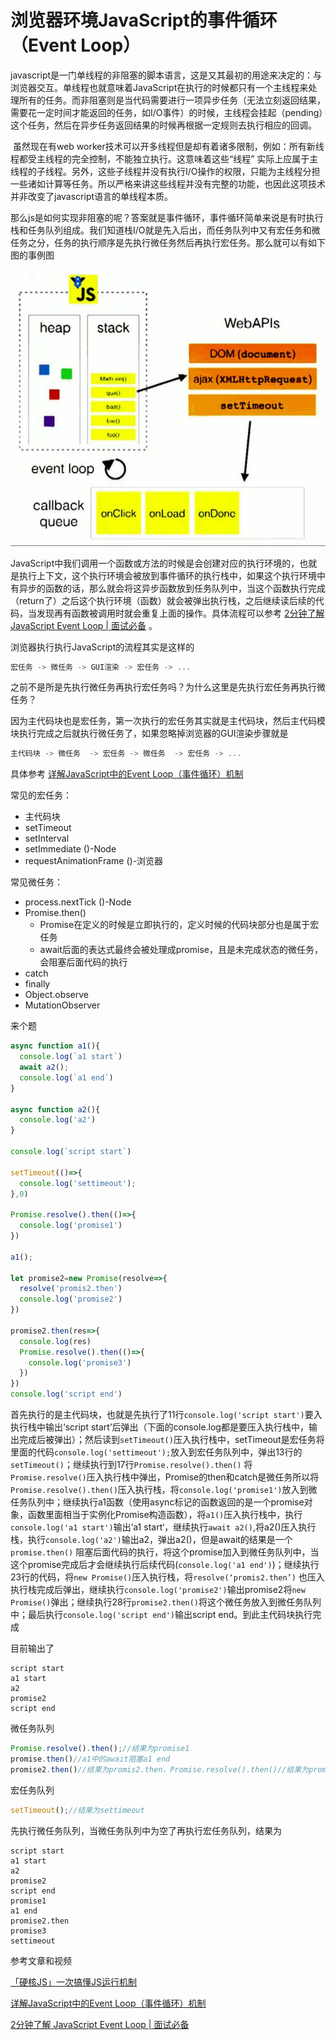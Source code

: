 # 浏览器环境JavaScript的事件循环（Event Loop）

​		javascript是一门单线程的非阻塞的脚本语言，这是又其最初的用途来决定的：与浏览器交互。单线程也就意味着JavaScript在执行的时候都只有一个主线程来处理所有的任务。而非阻塞则是当代码需要进行一项异步任务（无法立刻返回结果，需要花一定时间才能返回的任务，如I/O事件）的时候，主线程会挂起（pending）这个任务，然后在异步任务返回结果的时候再根据一定规则去执行相应的回调。

​		虽然现在有web worker技术可以开多线程但是却有着诸多限制，例如：所有新线程都受主线程的完全控制，不能独立执行。这意味着这些“线程” 实际上应属于主线程的子线程。另外，这些子线程并没有执行I/O操作的权限，只能为主线程分担一些诸如计算等任务。所以严格来讲这些线程并没有完整的功能，也因此这项技术并非改变了javascript语言的单线程本质。

​		那么js是如何实现非阻塞的呢？答案就是事件循环，事件循环简单来说是有时执行栈和任务队列组成。我们知道栈I/O就是先入后出，而任务队列中又有宏任务和微任务之分，任务的执行顺序是先执行微任务然后再执行宏任务。那么就可以有如下图的事例图

![1588876631182](事件循环/1588876631182.png)

​		JavaScript中我们调用一个函数或方法的时候是会创建对应的执行环境的，也就是执行上下文，这个执行环境会被放到事件循环的执行栈中，如果这个执行环境中有异步的函数的话，那么就会将这异步函数放到任务队列中，当这个函数执行完成（return了）之后这个执行环境（函数）就会被弹出执行栈，之后继续读后续的代码，当发现再有函数被调用时就会重复上面的操作。具体流程可以参考 [2分钟了解 JavaScript Event Loop | 面试必备](https://www.bilibili.com/video/BV1kf4y1U7Ln) 。

浏览器执行执行JavaScript的流程其实是这样的

```javascript
宏任务 -> 微任务 -> GUI渲染 -> 宏任务 -> ...
```

之前不是所是先执行微任务再执行宏任务吗？为什么这里是先执行宏任务再执行微任务？

因为主代码块也是宏任务，第一次执行的宏任务其实就是主代码块，然后主代码模块执行完成之后就执行微任务了，如果忽略掉浏览器的GUI渲染步骤就是

```javascript
主代码块 -> 微任务  -> 宏任务 -> 微任务  -> 宏任务 -> ...
```

具体参考 [详解JavaScript中的Event Loop（事件循环）机制](https://www.cnblogs.com/cangqinglang/p/8967268.html) 

常见的宏任务：

- 主代码块
- setTimeout
- setInterval
- setImmediate ()-Node
- requestAnimationFrame ()-浏览器

常见微任务：

- process.nextTick ()-Node
- Promise.then()
  - Promise在定义的时候是立即执行的，定义时候的代码块部分也是属于宏任务
  - await后面的表达式最终会被处理成promise，且是未完成状态的微任务，会阻塞后面代码的执行
- catch
- finally
- Object.observe
- MutationObserver

来个题

```javascript
async function a1(){
  console.log(`a1 start`)
  await a2();
  console.log(`a1 end`)
}

async function a2(){
  console.log('a2')
}

console.log(`script start`)

setTimeout(()=>{
  console.log('settimeout');
},0)

Promise.resolve().then(()=>{
  console.log('promise1')
})

a1();

let promise2=new Promise(resolve=>{
  resolve('promis2.then')
  console.log('promise2')
})

promise2.then(res=>{
  console.log(res)
  Promise.resolve().then(()=>{
    console.log('promise3')
  })
})
console.log('script end')
```

​		首先执行的是主代码块，也就是先执行了11行`console.log('script start')`要入执行栈中输出‘script start’后弹出（下面的console.log都是要压入执行栈中，输出完成后被弹出）；然后读到`setTimeout()`压入执行栈中，setTimeout是宏任务将里面的代码`console.log('settimeout');`放入到宏任务队列中，弹出13行的`setTimeout()`；继续执行到17行`Promise.resolve().then()` 将`Promise.resolve()`压入执行栈中弹出，Promise的then和catch是微任务所以将`Promise.resolve().then()`压入执行栈，将`console.log('promise1')`放入到微任务队列中；继续执行a1函数（使用async标记的函数返回的是一个promise对象，函数里面相当于实例化Promise构造函数），将`a1()`压入执行栈中，执行`console.log('a1 start')`输出’a1 start‘，继续执行`await a2()`,将a2()压入执行栈，执行`console.log('a2')`输出a2，弹出a2()，但是await的结果是一个 `promise.then()` 阻塞后面代码的执行，将这个promise加入到微任务队列中，当这个promise完成后才会继续执行后续代码(`console.log('a1 end')`)；继续执行23行的代码，将`new Promise()`压入执行栈，将`resolve(‘promis2.then’)` 也压入执行栈完成后弹出，继续执行`console.log('promise2')`输出promise2将`new Promise()`弹出；继续执行28行`promise2.then()`将这个微任务放入到微任务队列中；最后执行`console.log('script end')`输出script end。到此主代码块执行完成

目前输出了

```shell
script start
a1 start
a2
promise2
script end
```

微任务队列

```javascript
Promise.resolve().then();//结果为promise1
promise.then()//a1中的await阻塞a1 end
promise2.then()//结果为promis2.then，Promise.resolve().then()//结果为promise3
```

宏任务队列

```javascript
setTimeout();//结果为settimeout
```

先执行微任务队列，当微任务队列中为空了再执行宏任务队列，结果为

```shell
script start
a1 start
a2
promise2
script end
promise1
a1 end
promise2.then
promise3
settimeout
```



参考文章和视频

[「硬核JS」一次搞懂JS运行机制](https://juejin.im/post/5e22b391f265da3e204d8c14)

[详解JavaScript中的Event Loop（事件循环）机制](https://www.cnblogs.com/cangqinglang/p/8967268.html)

[2分钟了解 JavaScript Event Loop | 面试必备](https://www.bilibili.com/video/BV1kf4y1U7Ln)

